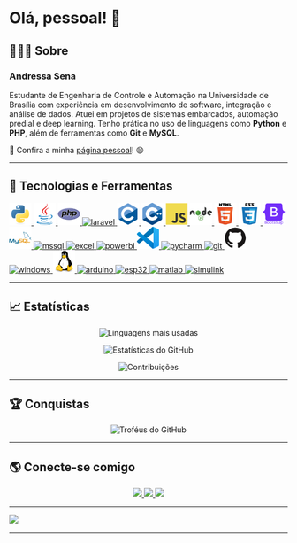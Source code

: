 # Olá, pessoal! 👋

## 👩🏻‍💻 Sobre 
### Andressa Sena
Estudante de Engenharia de Controle e Automação na Universidade de Brasília com experiência em desenvolvimento de software, integração e análise de dados. Atuei em projetos de sistemas embarcados, automação predial e deep learning. Tenho prática no uso de linguagens como **Python** e **PHP**, além de ferramentas como **Git** e **MySQL**.

🔗 Confira a minha [página pessoal](https://dekomonte.github.io/)! 😄

---

## 🚀 Tecnologias e Ferramentas  

<p align="left">
  <!-- Linguagens de Programação -->
  <a href="https://www.python.org" target="_blank" rel="noreferrer">
    <img src="https://raw.githubusercontent.com/devicons/devicon/master/icons/python/python-original.svg" alt="python" width="40" height="40"/>
  </a>
  <a href="https://www.java.com" target="_blank" rel="noreferrer">
    <img src="https://raw.githubusercontent.com/devicons/devicon/master/icons/java/java-original.svg" alt="java" width="40" height="40"/>
  </a>
  <a href="https://www.php.net" target="_blank" rel="noreferrer">
    <img src="https://raw.githubusercontent.com/devicons/devicon/master/icons/php/php-original.svg" alt="php" width="40" height="40"/>
  </a>
  <a href="https://laravel.com/" target="_blank" rel="noreferrer">
    <img src="https://cdn.jsdelivr.net/gh/devicons/devicon@latest/icons/devicon/laravel-original.svg" alt="laravel" width="40" height="40"/>
  </a>
  <a href="https://www.cprogramming.com/" target="_blank" rel="noreferrer">
    <img src="https://raw.githubusercontent.com/devicons/devicon/master/icons/c/c-original.svg" alt="c" width="40" height="40"/>
  </a>
  <a href="https://www.w3schools.com/cpp/" target="_blank" rel="noreferrer">
    <img src="https://raw.githubusercontent.com/devicons/devicon/master/icons/cplusplus/cplusplus-original.svg" alt="cplusplus" width="40" height="40"/>
  </a>
  <a href="https://developer.mozilla.org/en-US/docs/Web/JavaScript" target="_blank" rel="noreferrer">
    <img src="https://raw.githubusercontent.com/devicons/devicon/master/icons/javascript/javascript-original.svg" alt="javascript" width="40" height="40"/>
  </a>
  <a href="https://nodejs.org" target="_blank" rel="noreferrer">
    <img src="https://raw.githubusercontent.com/devicons/devicon/master/icons/nodejs/nodejs-original-wordmark.svg" alt="nodejs" width="40" height="40"/>
  </a>

  <!-- Front-end -->
  <a href="https://www.w3.org/html/" target="_blank" rel="noreferrer">
    <img src="https://raw.githubusercontent.com/devicons/devicon/master/icons/html5/html5-original-wordmark.svg" alt="html5" width="40" height="40"/>
  </a>
  <a href="https://www.w3schools.com/css/" target="_blank" rel="noreferrer">
    <img src="https://raw.githubusercontent.com/devicons/devicon/master/icons/css3/css3-original-wordmark.svg" alt="css3" width="40" height="40"/>
  </a>
  <a href="https://getbootstrap.com" target="_blank" rel="noreferrer">
    <img src="https://raw.githubusercontent.com/devicons/devicon/master/icons/bootstrap/bootstrap-plain-wordmark.svg" alt="bootstrap" width="40" height="40"/>
  </a>

  <!-- Banco de Dados -->
  <a href="https://www.mysql.com/" target="_blank" rel="noreferrer">
    <img src="https://raw.githubusercontent.com/devicons/devicon/master/icons/mysql/mysql-original-wordmark.svg" alt="mysql" width="40" height="40"/>
  </a>
  <a href="https://www.microsoft.com/en-us/sql-server" target="_blank" rel="noreferrer">
    <img src="https://www.svgrepo.com/show/303229/microsoft-sql-server-logo.svg" alt="mssql" width="40" height="40"/>
  </a>

  <!-- Análise de Dados e Visualização -->
  <a href="https://www.microsoft.com/en-us/microsoft-365/excel" target="_blank" rel="noreferrer">
    <img src="https://upload.wikimedia.org/wikipedia/commons/8/86/Microsoft_Excel_2013-2019_logo.svg" alt="excel" width="40" height="40"/>
  </a>
  <a href="https://powerbi.microsoft.com/" target="_blank" rel="noreferrer">
    <img src="https://upload.wikimedia.org/wikipedia/commons/c/cf/Power_BI_logo.svg" alt="powerbi" width="40" height="40"/>
  </a>

  <!-- Ferramentas e Ambientes de Desenvolvimento -->
  <a href="https://code.visualstudio.com/" target="_blank" rel="noreferrer">
    <img src="https://raw.githubusercontent.com/devicons/devicon/master/icons/vscode/vscode-original.svg" alt="vscode" width="40" height="40"/>
  </a>
  <a href="https://www.jetbrains.com/pycharm/" target="_blank" rel="noreferrer">
    <img src="https://upload.wikimedia.org/wikipedia/commons/1/1d/PyCharm_Icon.svg" alt="pycharm" width="40" height="40"/>
  </a>
  <a href="https://git-scm.com/" target="_blank" rel="noreferrer">
    <img src="https://www.vectorlogo.zone/logos/git-scm/git-scm-icon.svg" alt="git" width="40" height="40"/>
  </a>
  <a href="https://github.com/" target="_blank" rel="noreferrer">
    <img src="https://raw.githubusercontent.com/devicons/devicon/master/icons/github/github-original.svg" alt="github" width="40" height="40"/>
  </a>

  <!-- Sistemas Operacionais -->
  <a href="https://www.microsoft.com/en-us/windows/" target="_blank" rel="noreferrer">
    <img src="https://upload.wikimedia.org/wikipedia/commons/8/87/Windows_logo_-_2021.svg" alt="windows" width="40" height="40"/>
  </a>
  <a href="https://www.linux.org/" target="_blank" rel="noreferrer">
    <img src="https://raw.githubusercontent.com/devicons/devicon/master/icons/linux/linux-original.svg" alt="linux" width="40" height="40"/>
  </a>

  <!-- Microcontroladores e Eletrônica -->
  <a href="https://www.arduino.cc/" target="_blank" rel="noreferrer">
    <img src="https://cdn.worldvectorlogo.com/logos/arduino-1.svg" alt="arduino" width="40" height="40"/>
  </a>
  <a href="https://www.espressif.com/en/products/socs/esp32" target="_blank" rel="noreferrer">
    <img src="https://upload.wikimedia.org/wikipedia/commons/b/bd/ESP32_Logo.svg" alt="esp32" width="40" height="40"/>
  </a>

  <!-- Softwares Técnicos -->
  <a href="https://www.mathworks.com/" target="_blank" rel="noreferrer">
    <img src="https://upload.wikimedia.org/wikipedia/commons/2/21/Matlab_Logo.png" alt="matlab" width="40" height="40"/>
  </a>
  <a href="https://www.mathworks.com/products/simulink.html" target="_blank" rel="noreferrer">
    <img src="https://upload.wikimedia.org/wikipedia/en/3/3e/Simulink_Logo.png" alt="simulink" width="40" height="40"/>
  </a>
</p>


---

## 📈 Estatísticas  

<p align="center">
  <img src="https://github-readme-stats.vercel.app/api/top-langs/?username=dekomonte&layout=compact&langs_count=7&theme=dark&locale=pt-br" alt="Linguagens mais usadas" />
</p>

<p align="center">
  <img src="https://github-readme-stats.vercel.app/api?username=dekomonte&show_icons=true&theme=dark&include_all_commits=true&count_private=true&locale=pt-br" alt="Estatísticas do GitHub" />
</p>

<p align="center">
  <img src="https://github-readme-streak-stats.herokuapp.com?user=dekomonte&theme=dark&locale=pt_BR" alt="Contribuições" />
</p>

---

## 🏆 Conquistas  

<p align="center">
  <img src="https://github-profile-trophy.vercel.app/?username=dekomonte&theme=gruvbox&column=-1" alt="Troféus do GitHub" />
</p>

---

## 🌎 Conecte-se comigo  

<p align="center">
  <a href="https://linkedin.com/in/andressa-sena-a8b26620b" target="_blank">
    <img src="https://img.shields.io/badge/-LinkedIn-%230077B5?style=for-the-badge&logo=linkedin&logoColor=white" />
  </a>
  <a href="https://www.hackerrank.com/dekomonte" target="_blank">
    <img src="https://img.shields.io/badge/-HackerRank-%2329b53d?style=for-the-badge&logo=hackerrank&logoColor=white" />
  </a>
  <a href="https://codeforces.com/profile/dekomonte" target="_blank">
    <img src="https://img.shields.io/badge/-Codeforces-%231c1c1c?style=for-the-badge&logo=codeforces&logoColor=white" />
  </a>
</p>

---

![](https://komarev.com/ghpvc/?username=dekomonte&color=brightgreen)

---
